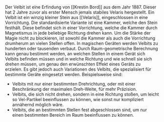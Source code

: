 Der Velbit ist eine Erfindung von [[Krestin Bord]] aus dem Jahr 1887. Dieser hat 2 Jahre zuvor als erster Mensch jemals stabiles Velaris hergestellt. 
Ein Velbit ist ein winzig kleiner Stein aus [[Velaris]], eingeschlossen in eine Vorrichtung. Die standardisierte Variante ist eine Kammer, welche den Stein festhält. Diese befindet sich in einer Vorrichtung, welche die Kammer durch Magnetismus in jede beliebige Richtung drehen kann. Um die Stärke der Magie nicht zu blockieren, ist sowohl die Kammer als auch die Vorrichtung drumherum an vielen Stellen offen. 
In magischen Geräten werden Velbits zu hunderten oder tausenden verbaut. Durch Raum-geometrische Berechnung kann genau bestimmt werden, an welchen Stellen in einem Gerät sich Velbits befinden müssen und in welche Richtung und wie schnell sie sich drehen müssen, um genau den erwünschten Effekt eines Geräts zu erzielen.
Es gibt jedoch auch Variationen des Velbits, die spezialisiert für bestimmte Geräte eingesetzt werden. 
Beispielsweise sind: 
- Velbits mit nur einer bestimmten Drehrichtung, oder mit einer Beschränkung der maximalen Dreh-Weite, für mehr Präzision. 
- Velbits, die sich nicht drehen, sondern in eine Richtung stoßen, um leicht so Vel-Partikel beeinflussen zu können, wie sonst nur kompliziert annähernd möglich wäre. 
- Velbits, die an bestimmten Stellen fest abgeschlossen sind, um nur einen bestimmten Bereich im Raum beeinflussen zu können. 